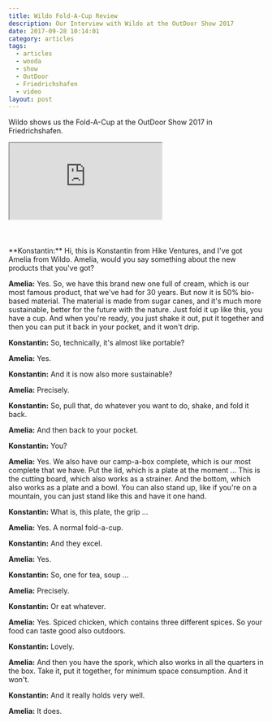 ```yaml
---
title: Wildo Fold-A-Cup Review
description: Our Interview with Wildo at the OutDoor Show 2017
date: 2017-09-28 10:14:01
category: articles
tags:
  - articles
  - wooda
  - show
  - OutDoor
  - Friedrichshafen
  - video
layout: post
---
```


Wildo shows us the  Fold-A-Cup at the OutDoor Show 2017 in Friedrichshafen.

<div class="embed-responsive embed-responsive-16by9">
    <iframe class="embed-responsive-item" src="https://www.youtube.com/embed/43Yt4uvTq2k"></iframe>
</div>
<br>
<!--more-->
<br>
<div id="amzn-assoc-ad-cc781bfd-577f-4efb-9da6-75cb9fc7d1c2"></div><script async src="//z-na.amazon-adsystem.com/widgets/onejs?MarketPlace=US&adInstanceId=cc781bfd-577f-4efb-9da6-75cb9fc7d1c2"></script>
<br>
**Konstantin:**	Hi, this is Konstantin from Hike Ventures, and I've got Amelia from Wildo. Amelia, would you say something about the new products that you've got?

**Amelia:**	Yes. So, we have this brand new one full of cream, which is our most famous product, that we've had for 30 years. But now it is 50% bio-based material. The material is made from sugar canes, and it's much more sustainable, better for the future with the nature.
Just fold it up like this, you have a cup. And when you're ready, you just shake it out, put it together and then you can put it back in your pocket, and it won't drip.

**Konstantin:**	So, technically, it's almost like portable?

**Amelia:**	Yes.

**Konstantin:**	And it is now also more sustainable?

**Amelia:**	Precisely.

**Konstantin:**	So, pull that, do whatever you want to do, shake, and fold it back.

**Amelia:**	And then back to your pocket.

**Konstantin:**	You?

**Amelia:**	Yes. We also have our camp-a-box complete, which is our most complete that we have.
Put the lid, which is a plate at the moment ... This is the cutting board, which also works as a strainer. And the bottom, which also works as a plate and a bowl. You can also stand up, like if you're on a mountain, you can just stand like this and have it one hand.

**Konstantin:**	What is, this plate, the grip ...

**Amelia:**	Yes. A normal fold-a-cup.

**Konstantin:**	And they excel.

**Amelia:**	Yes.

**Konstantin:**	So, one for tea, soup ...

**Amelia:**	Precisely.

**Konstantin:**	Or eat whatever.

**Amelia:**	Yes. Spiced chicken, which contains three different spices. So your food can taste good also outdoors.

**Konstantin:**	Lovely.

**Amelia:**	And then you have the spork, which also works in all the quarters in the box. Take it, put it together, for minimum space consumption. And it won't.

**Konstantin:**	And it really holds very well.

**Amelia:**	It does.
